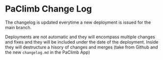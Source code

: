 # PaClimb Change Log

The changelog is updated everytime a new deployment is issued for the main branch.

Deployments are not automatic and they will encompass multiple changes and fixes and they will be included under the date of the deployment. Inside they will destructure a hisory of changes and merges (take from Github and the new `changelog.md` in the PaClimb App)
